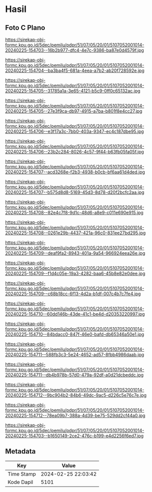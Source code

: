 # Hasil

## Foto C Plano

https://sirekap-obj-formc.kpu.go.id/5dec/pemilu/pdpr/51/07/05/20/01/5107052001014-20240225-154703--16b2b977-dfc4-4e7c-9386-ba87e0d4579f.jpg

https://sirekap-obj-formc.kpu.go.id/5dec/pemilu/pdpr/51/07/05/20/01/5107052001014-20240225-154704--ba3ba4f5-681a-4eea-a7b2-ab20f728592e.jpg

https://sirekap-obj-formc.kpu.go.id/5dec/pemilu/pdpr/51/07/05/20/01/5107052001014-20240225-154705--31785a1a-3e65-4121-b5c9-0ff0c65132ac.jpg

https://sirekap-obj-formc.kpu.go.id/5dec/pemilu/pdpr/51/07/05/20/01/5107052001014-20240225-154705--27e3f9ca-db97-4915-a7ba-b801f8e4cc27.jpg

https://sirekap-obj-formc.kpu.go.id/5dec/pemilu/pdpr/51/07/05/20/01/5107052001014-20240225-154706--e3f17a3c-7bb0-403a-9347-ec4c187dbe95.jpg

https://sirekap-obj-formc.kpu.go.id/5dec/pemilu/pdpr/51/07/05/20/01/5107052001014-20240225-154706--23b2c284-8026-4c57-9f44-b63fb05fa05f.jpg

https://sirekap-obj-formc.kpu.go.id/5dec/pemilu/pdpr/51/07/05/20/01/5107052001014-20240225-154707--acd3268e-f2b3-4938-b0cb-bf6aa61d4ded.jpg

https://sirekap-obj-formc.kpu.go.id/5dec/pemilu/pdpr/51/07/05/20/01/5107052001014-20240225-154707--b575d8d8-5169-45d3-8d78-d20f2bcfc2aa.jpg

https://sirekap-obj-formc.kpu.go.id/5dec/pemilu/pdpr/51/07/05/20/01/5107052001014-20240225-154708--82e4c7f8-9d1c-48d6-a8e9-c011e690e915.jpg

https://sirekap-obj-formc.kpu.go.id/5dec/pemilu/pdpr/51/07/05/20/01/5107052001014-20240225-154708--0261e29b-4437-421a-96c0-831ee27bd295.jpg

https://sirekap-obj-formc.kpu.go.id/5dec/pemilu/pdpr/51/07/05/20/01/5107052001014-20240225-154709--deaf9fa2-8943-401a-9a54-966924eea26e.jpg

https://sirekap-obj-formc.kpu.go.id/5dec/pemilu/pdpr/51/07/05/20/01/5107052001014-20240225-154709--f1d4c05e-19a3-4282-baa6-45b8e82e0dee.jpg

https://sirekap-obj-formc.kpu.go.id/5dec/pemilu/pdpr/51/07/05/20/01/5107052001014-20240225-154709--c68b18cc-6f13-4d2a-b1df-007c4b7c7fe4.jpg

https://sirekap-obj-formc.kpu.go.id/5dec/pemilu/pdpr/51/07/05/20/01/5107052001014-20240225-154710--60dd146b-43de-41c1-be4d-d20353220997.jpg

https://sirekap-obj-formc.kpu.go.id/5dec/pemilu/pdpr/51/07/05/20/01/5107052001014-20240225-154710--84bdacc0-847f-46e0-bafd-db65346a50e1.jpg

https://sirekap-obj-formc.kpu.go.id/5dec/pemilu/pdpr/51/07/05/20/01/5107052001014-20240225-154711--588fb3c3-5e24-4652-ad57-8fbb4986daab.jpg

https://sirekap-obj-formc.kpu.go.id/5dec/pemilu/pdpr/51/07/05/20/01/5107052001014-20240225-154711--db4b978b-57d0-479a-92df-a0d21dcbeddc.jpg

https://sirekap-obj-formc.kpu.go.id/5dec/pemilu/pdpr/51/07/05/20/01/5107052001014-20240225-154712--9bc904b2-84b6-49dc-9ac5-d226c5e76c7e.jpg

https://sirekap-obj-formc.kpu.go.id/5dec/pemilu/pdpr/51/07/05/20/01/5107052001014-20240225-154712--78ea09b7-388a-4d39-be75-529dd2cf44a0.jpg

https://sirekap-obj-formc.kpu.go.id/5dec/pemilu/pdpr/51/07/05/20/01/5107052001014-20240225-154703--b1650149-2ce2-476c-b199-e4d2256f6ed7.jpg


## Metadata

| Key        | Value               |
| ---------- | ------------------- |
| Time Stamp | 2024-02-25 22:03:42 |
| Kode Dapil | 5101                |



